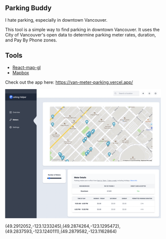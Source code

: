 ## Parking Buddy

I hate parking, especially in downtown Vancouver. 

This tool is a simple way to find parking in downtown Vancouver. It uses the City of Vancouver's open data to determine parking meter rates, duration, and Pay By Phone zones.


## Tools

- [React-map-gl ](https://visgl.github.io/react-map-gl/)
- [Mapbox](https://docs.mapbox.com/mapbox-gl-js/guides/)

Check out the app here: https://van-meter-parking.vercel.app/

![Parking Buddy](public/images/app-design.png)

(49.2912052,-123.1233245),(49.2874264,-123.1295472),(49.2837593,-123.1240111),(49.2879582,-123.1162864)